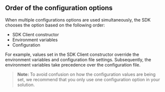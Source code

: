 ## Order of the configuration options

When multiple configurations options are used simultaneously, the SDK chooses
the option based on the following order:

* SDK Client constructor
* Environment variables
* Configuration

For example, values set in the SDK Client constructor override the
environment variables and configuration file settings. Subsequently,
the environment variables take precedence over the configuration file.

> **Note:** To avoid confusion on how the configuration values are being
set, we recommend that you only use one configuration option in your solution.
